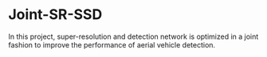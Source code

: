 # Joint-SR-SSD
In this project, super-resolution and detection network is optimized in a joint fashion to improve the performance of aerial vehicle detection.
